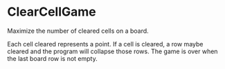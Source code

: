 # ClearCellGame
Maximize the number of cleared cells on a board. 

Each cell cleared represents a point. If a cell is cleared, a row maybe cleared and the program will collapse those rows. 
The game is over when the last board row is not empty.  
